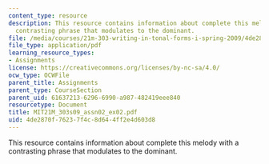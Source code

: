 ```yaml
---
content_type: resource
description: This resource contains information about complete this melody with a
  contrasting phrase that modulates to the dominant.
file: /media/courses/21m-303-writing-in-tonal-forms-i-spring-2009/4de2870f76237f4c8d644ff2e4d603d8_MIT21M_303s09_assn02_ex02.pdf
file_type: application/pdf
learning_resource_types:
- Assignments
license: https://creativecommons.org/licenses/by-nc-sa/4.0/
ocw_type: OCWFile
parent_title: Assignments
parent_type: CourseSection
parent_uid: 61637213-6296-6990-a987-482419eee840
resourcetype: Document
title: MIT21M_303s09_assn02_ex02.pdf
uid: 4de2870f-7623-7f4c-8d64-4ff2e4d603d8
---
```

This resource contains information about complete this melody with a contrasting phrase that modulates to the dominant.